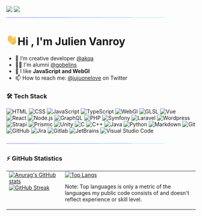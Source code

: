 <a href="https://bento.me/julienvanroy"><img src="https://img.shields.io/badge/-Bento-768cff?style=flat&logo=Bento&logoColor=white"/></a>
<a href="https://github.com/julienvanroy"><img src="https://img.shields.io/github/followers/julienvanroy?label=Follow&style=social"/></a>
<img src="assets/img/hr.gif">
<h1><img src="assets/img/hi.gif" width="30"/>Hi , I'm Julien Vanroy</h1>

- 🔭 I’m creative developer [@akqa](https://github.com/akqa)
- 👨‍🎓 I'm alumni [@gobelins](https://github.com/gobelins)
- 🌱 I like **JavaScript and WebGl**
- 📫 How to reach me: [@jujuonelove](https://twitter.com/jujuonelove) on Twitter

### 🛠 Tech Stack

![HTML](https://img.shields.io/badge/-HTML-05122A?style=flat&logo=HTML5)
![CSS](https://img.shields.io/badge/-CSS-05122A?style=flat&logo=CSS3&logoColor=1572B6)
![JavaScript](https://img.shields.io/badge/-JavaScript-05122A?style=flat&logo=javascript)
![TypeScript](https://img.shields.io/badge/-TypeScript-05122A?style=flat&logo=typescript)
![WebGl](https://img.shields.io/badge/-WebGl-05122A?style=flat&logo=WEBGL)
![GLSL](https://img.shields.io/badge/-GLSL-05122A?style=flat&logo=OpenGL)
![Vue](https://img.shields.io/badge/-Vue-05122A?style=flat&logo=vuedotjs)
![React](https://img.shields.io/badge/-React-05122A?style=flat&logo=react)
![Node.js](https://img.shields.io/badge/-Node.js-05122A?style=flat&logo=node.js)
![GraphQL](https://img.shields.io/badge/-GraphQL-05122A?style=flat&logo=GraphQl)
![PHP](https://img.shields.io/badge/-PHP-05122A?style=flat&logo=PHP)
![Symfony](https://img.shields.io/badge/-Symfony-05122A?style=flat&logo=Symfony)
![Laravel](https://img.shields.io/badge/-Laravel-05122A?style=flat&logo=Laravel)
![Wordpress](https://img.shields.io/badge/-Wordpress-05122A?style=flat&logo=Wordpress)
![Strapi](https://img.shields.io/badge/-Strapi-05122A?style=flat&logo=Strapi)
![Prismic](https://img.shields.io/badge/-Prismic-05122A?style=flat&logo=Prismic)
![Unity](https://img.shields.io/badge/-Unity-05122A?style=flat&logo=unity)
![C](https://img.shields.io/badge/-C-05122A?style=flat&logo=C&logoColor=A8B9CC)
![C++](https://img.shields.io/badge/-C++-05122A?style=flat&logo=C%2B%2B&logoColor=00599C)
![Java](https://img.shields.io/badge/-Java-05122A?style=flat&logo=Java&logoColor=FFA518)
![Python](https://img.shields.io/badge/-Python-05122A?style=flat&logo=python)
![Markdown](https://img.shields.io/badge/-Markdown-05122A?style=flat&logo=markdown)
![Git](https://img.shields.io/badge/-Git-05122A?style=flat&logo=git)
![GitHub](https://img.shields.io/badge/-GitHub-05122A?style=flat&logo=github)
![Jira](https://img.shields.io/badge/-Jira-05122A?style=flat&logo=jira)
![Gitlab](https://img.shields.io/badge/-Gitlab-05122A?style=flat&logo=gitlab)
![JetBrains](https://img.shields.io/badge/-JetBrains-05122A?style=flat&logo=jetbrains)
![Visual Studio Code](https://img.shields.io/badge/-Visual%20Studio%20Code-05122A?style=flat&logo=visual-studio-code&logoColor=007ACC)

<img src="assets/img/hr.gif">

### ⚡ GitHub Statistics

<table>
  <tr>
    <td valign="top">
        <a href="https://github.com/julienvanroy"><img src="https://github-readme-stats.vercel.app/api?username=julienvanroy&count_private=true&show_icons=true&include_all_commits=true&theme=github_dark" alt="Anurag's GitHub stats"/></a>
        <a href="https://github.com/julienvanroy"><img src="https://github-readme-streak-stats.herokuapp.com?user=julienvanroy&theme=github-dark&dates=58A6FF&fire=1F6FEB&ring=58A6FF&stroke=58A6FF&text_color=C3D1D9&background=0D1117&date_format=M%20j%5B%2C%20Y%5D&border=white" alt="GitHub Streak"/></a>
    </td>
    <td valign="top">
        <a href="https://github.com/julienvanroy"><img src="https://github-readme-stats.vercel.app/api/top-langs/?username=julienvanroy&count_private=true&show_icons=true&include_all_commits=true&layout=compact&langs_count=6&theme=github_dark" alt="Top Langs"/></a>
        <p>Note: Top languages is only a metric of the languages my public code consists of and doesn't reflect experience or skill level.</p>
    </td>
  </tr>
</table>
